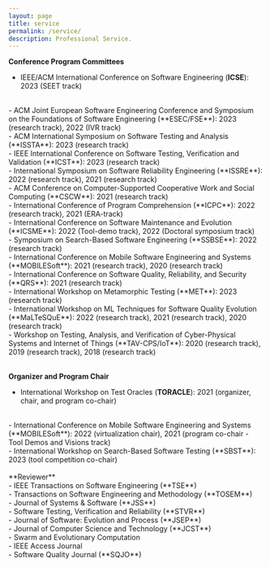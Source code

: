 ```yaml
---
layout: page
title: service
permalink: /service/
description: Professional Service.
---
```


**Conference Program Committees**
<br>
- IEEE/ACM International Conference on Software Engineering  (**ICSE**): 2023 (SEET track)
<br>
- ACM Joint European Software Engineering Conference and Symposium on the Foundations of Software Engineering (**ESEC/FSE**): 2023 (research track), 2022 (IVR track)
<br>
- ACM International Symposium on Software Testing and
Analysis (**ISSTA**): 2023 (research track)
<br>
- IEEE International Conference on Software Testing, Verification and Validation (**ICST**): 2023 (research track)
<br>
- International Symposium on Software Reliability Engineering (**ISSRE**): 2022 (research track), 2021 (research track)
<br>
- ACM Conference on Computer-Supported Cooperative Work and Social Computing (**CSCW**): 2021 (research track)
<br>
- International Conference of Program Comprehension (**ICPC**): 2022 (research track), 2021 (ERA-track)
<br>
- International Conference on Software Maintenance and Evolution (**ICSME**): 2022 (Tool-demo track), 2022 (Doctoral symposium track)
<br>
- Symposium on Search-Based Software Engineering (**SSBSE**): 2022 (research track)
<br>
- International Conference on Mobile Software Engineering and Systems (**MOBILESoft**): 2021 (research track), 2020 (research track)
<br> 
- International Conference on Software Quality, Reliability, and Security (**QRS**): 2021 (research track)
<br>
- International Workshop on Metamorphic Testing (**MET**): 2023 (research track)
<br>
- International Workshop on ML Techniques for Software Quality Evolution (**MaLTeSQuE**): 2022 (research track), 2021 (research track), 2020 (research track)
<br>
- Workshop on Testing, Analysis, and Verification of Cyber-Physical Systems and Internet of Things (**TAV-CPS/IoT**): 2020 (research track), 2019 (research track), 2018 (research track)
<br> 
<br>

**Organizer and Program Chair**
<br>
- International Workshop on Test Oracles (**TORACLE**): 2021 (organizer, chair, and program co-chair)
<br> 
- International Conference on Mobile Software Engineering and Systems (**MOBILESoft**): 2022 (virtualization chair), 2021 (program co-chair - Tool Demos and Visions track)
<br> 
- International Workshop on Search-Based Software Testing (**SBST**): 2023 (tool competition co-chair)
<br>
<br>
**Reviewer**
<br>
- IEEE Transactions on Software Engineering (**TSE**)
<br>
- Transactions on Software Engineering and Methodology (**TOSEM**)
<br>
- Journal of Systems & Software (**JSS**)
<br>
- Software Testing, Verification and Reliability (**STVR**)
<br>
- Journal of Software: Evolution and Process (**JSEP**)
<br>
- Journal of Computer Science and Technology (**JCST**)
<br>
- Swarm and Evolutionary Computation
<br>
- IEEE Access Journal
<br>
- Software Quality Journal (**SQJO**)



